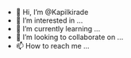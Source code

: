 - 👋 Hi, I’m @Kapilkirade
- 👀 I’m interested in ...
- 🌱 I’m currently learning ...
- 💞️ I’m looking to collaborate on ...
- 📫 How to reach me ...

<!---
Kapilkirade/Kapilkirade is a ✨ special ✨ repository because its `README.md` (this file) appears on your GitHub profile.
You can click the Preview link to take a look at your changes.
--->
